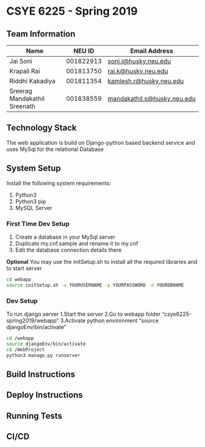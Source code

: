 # CSYE 6225 - Spring 2019

## Team Information

| Name | NEU ID | Email Address |
| --- | --- | --- |
| Jai Soni| 001822913|soni.j@husky.neu.edu |
| Krapali Rai| 001813750 | rai.k@husky.neu.edu |
| Riddhi Kakadiya| 001811354 | kamlesh.r@husky.neu.edu |
| Sreerag Mandakathil Sreenath| 001838559| mandakathil.s@husky.neu.edu|


## Technology Stack
The web application is build on Django-python based backend service and uses MySql for the relational Database

## System Setup
Install the following system requirements:
1. Python3
2. Python3 pip
3. MySQL Server

### First Time Dev Setup
1. Create a database in your MySql server
2. Duplicate my.cnf.sample and rename it to my.cnf
3. Edit the database connection details there

**Optional**
You may use the initSetup.sh to install all the required libraries and to start server

```bash
cd webapp
source initSetup.sh -u YOURUSERNAME -p YOURPASSWORD -d YOURDBNAME
```

### Dev Setup
To run django server
1.Start the server
2.Go to webapp folder “csye6225-spring2019/webapp”
3.Activate python environment “source djangoEnv/bin/activate”

```bash
cd /webapp
source djangoEnv/bin/activate
cd /WebProject
python3 manage.py runserver
```

## Build Instructions


## Deploy Instructions


## Running Tests


## CI/CD


